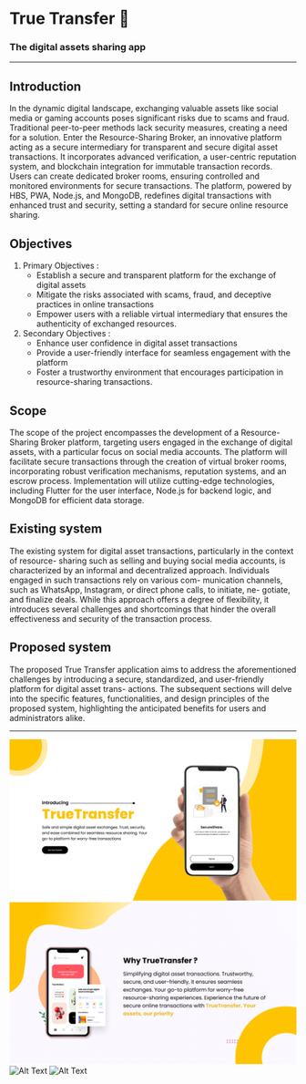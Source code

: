# True Transfer 🥏
### The digital assets sharing app
---

## Introduction
In the dynamic digital landscape, exchanging valuable assets like social media or gaming accounts poses significant risks due to scams and fraud. Traditional peer-to-peer methods lack security measures, creating a need for a solution. Enter the Resource-Sharing Broker, an innovative platform acting as a secure intermediary for transparent and secure digital asset transactions. It incorporates advanced verification, a user-centric reputation system, and blockchain integration for immutable transaction records. Users can create dedicated broker rooms, ensuring controlled and monitored environments for secure transactions. The platform, powered by HBS, PWA, Node.js, and MongoDB, redefines digital transactions with enhanced trust and security, setting a standard for secure online resource sharing.

## Objectives
1. Primary Objectives :
     - Establish a secure and transparent platform for the exchange of digital assets
     - Mitigate the risks associated with scams, fraud, and deceptive practices in online
       transactions
     - Empower users with a reliable virtual intermediary that ensures the authenticity of
       exchanged resources.
2. Secondary Objectives :
     - Enhance user confidence in digital asset transactions
     - Provide a user-friendly interface for seamless engagement with the platform
     - Foster a trustworthy environment that encourages participation in resource-sharing
       transactions.
## Scope 
The scope of the project encompasses the development of a Resource-Sharing Broker platform, targeting users engaged in the exchange of digital assets, with a particular focus on social media accounts. The platform will facilitate secure transactions through the creation of virtual broker rooms, incorporating robust verification mechanisms, reputation systems, and an escrow process. Implementation will utilize cutting-edge technologies, including Flutter for the user interface, Node.js for backend logic, and MongoDB for efficient data storage.

## Existing system
The existing system for digital asset transactions, particularly in the context of resource- sharing such as selling and buying social media accounts, is characterized by an informal and decentralized approach. Individuals engaged in such transactions rely on various com- munication channels, such as WhatsApp, Instagram, or direct phone calls, to initiate, ne- gotiate, and finalize deals. While this approach offers a degree of flexibility, it introduces several challenges and shortcomings that hinder the overall effectiveness and security of the transaction process.

 ## Proposed system
The proposed True Transfer application aims to address the aforementioned challenges by introducing a secure, standardized, and user-friendly platform for digital asset trans- actions. The subsequent sections will delve into the specific features, functionalities, and design principles of the proposed system, highlighting the anticipated benefits for users and administrators alike.

---
![Alt Text](readme-img/1.png)
![Alt Text](readme-img/2.png)
![Alt Text](readme-img/3.png)
![Alt Text](readme-img/4.png)







